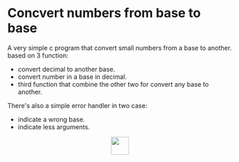 # Concvert numbers from base to base

A very simple c program that convert small numbers from a base to another.
based on 3 function: 
 - convert decimal to another base.
 - convert number in a base in decimal. 
 - third function that combine the other two for convert any base to another. 

There's also a simple error handler in two case: 
 - indicate a wrong base. 
 - indicate less arguments. 

<div align = "center">
    <span><img width ='40px' src ='https://raw.githubusercontent.com/rahulbanerjee26/githubAboutMeGenerator/main/icons/c.svg'></span>
</div>